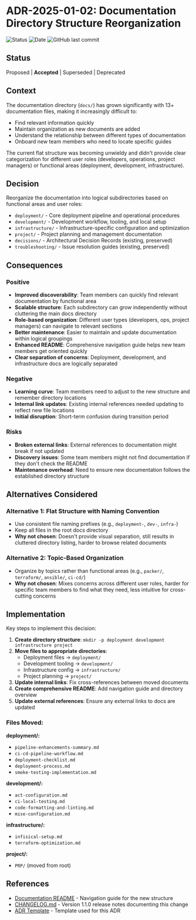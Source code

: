 # ADR-2025-01-02: Documentation Directory Structure Reorganization

![Status](https://img.shields.io/badge/Status-Accepted-green)
![Date](https://img.shields.io/badge/Date-2025--01--02-lightgrey)
![GitHub last commit](https://img.shields.io/github/last-commit/basher83/Sombrero-Edge-Control?path=docs%2Fdecisions%2FADR-2025-01-02-documentation-reorganization.md&display_timestamp=author&style=plastic&logo=github)

## Status

Proposed | **Accepted** | Superseded | Deprecated

## Context

The documentation directory (`docs/`) has grown significantly with 13+ documentation files, making it increasingly difficult to:

- Find relevant information quickly
- Maintain organization as new documents are added
- Understand the relationship between different types of documentation
- Onboard new team members who need to locate specific guides

The current flat structure was becoming unwieldy and didn't provide clear categorization for different user roles (developers, operations, project managers) or functional areas (deployment, development, infrastructure).

## Decision

Reorganize the documentation into logical subdirectories based on functional areas and user roles:

- `deployment/` - Core deployment pipeline and operational procedures
- `development/` - Development workflow, tooling, and local setup
- `infrastructure/` - Infrastructure-specific configuration and optimization
- `project/` - Project planning and management documentation
- `decisions/` - Architectural Decision Records (existing, preserved)
- `troubleshooting/` - Issue resolution guides (existing, preserved)

## Consequences

### Positive

- **Improved discoverability**: Team members can quickly find relevant documentation by functional area
- **Scalable structure**: Each subdirectory can grow independently without cluttering the main docs directory
- **Role-based organization**: Different user types (developers, ops, project managers) can navigate to relevant sections
- **Better maintenance**: Easier to maintain and update documentation within logical groupings
- **Enhanced README**: Comprehensive navigation guide helps new team members get oriented quickly
- **Clear separation of concerns**: Deployment, development, and infrastructure docs are logically separated

### Negative

- **Learning curve**: Team members need to adjust to the new structure and remember directory locations
- **Internal link updates**: Existing internal references needed updating to reflect new file locations
- **Initial disruption**: Short-term confusion during transition period

### Risks

- **Broken external links**: External references to documentation might break if not updated
- **Discovery issues**: Some team members might not find documentation if they don't check the README
- **Maintenance overhead**: Need to ensure new documentation follows the established directory structure

## Alternatives Considered

### Alternative 1: Flat Structure with Naming Convention

- Use consistent file naming prefixes (e.g., `deployment-`, `dev-`, `infra-`)
- Keep all files in the root docs directory
- **Why not chosen**: Doesn't provide visual separation, still results in cluttered directory listing, harder to browse related documents

### Alternative 2: Topic-Based Organization

- Organize by topics rather than functional areas (e.g., `packer/`, `terraform/`, `ansible/`, `ci-cd/`)
- **Why not chosen**: Mixes concerns across different user roles, harder for specific team members to find what they need, less intuitive for cross-cutting concerns

## Implementation

Key steps to implement this decision:

1. **Create directory structure**: `mkdir -p deployment development infrastructure project`
2. **Move files to appropriate directories**:
   - Deployment files → `deployment/`
   - Development tooling → `development/`
   - Infrastructure config → `infrastructure/`
   - Project planning → `project/`
3. **Update internal links**: Fix cross-references between moved documents
4. **Create comprehensive README**: Add navigation guide and directory overview
5. **Update external references**: Ensure any external links to docs are updated

### Files Moved:

**deployment/:**
- `pipeline-enhancements-summary.md`
- `ci-cd-pipeline-workflow.md`
- `deployment-checklist.md`
- `deployment-process.md`
- `smoke-testing-implementation.md`

**development/:**
- `act-configuration.md`
- `ci-local-testing.md`
- `code-formatting-and-linting.md`
- `mise-configuration.md`

**infrastructure/:**
- `infisical-setup.md`
- `terraform-optimization.md`

**project/:**
- `PRP/` (moved from root)

## References

- [Documentation README](../README.md) - Navigation guide for the new structure
- [CHANGELOG.md](../../CHANGELOG.md) - Version 1.1.0 release notes documenting this change
- [ADR Template](../ADR-TEMPLATE.md) - Template used for this ADR
